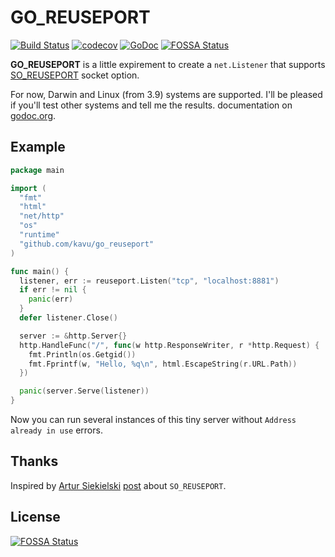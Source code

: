# GO_REUSEPORT

[![Build Status](https://travis-ci.org/kavu/go_reuseport.png?branch=master)](https://travis-ci.org/kavu/go_reuseport)
[![codecov](https://codecov.io/gh/kavu/go_reuseport/branch/master/graph/badge.svg)](https://codecov.io/gh/kavu/go_reuseport)
[![GoDoc](https://godoc.org/github.com/kavu/go_reuseport?status.png)](https://godoc.org/github.com/kavu/go_reuseport)
[![FOSSA Status](https://app.fossa.io/api/projects/git%2Bgithub.com%2Fkavu%2Fgo_reuseport.svg?type=shield)](https://app.fossa.io/projects/git%2Bgithub.com%2Fkavu%2Fgo_reuseport?ref=badge_shield)

**GO_REUSEPORT** is a little expirement to create a `net.Listener` that supports [SO_REUSEPORT](http://lwn.net/Articles/542629/) socket option.

For now, Darwin and Linux (from 3.9) systems are supported. I'll be pleased if you'll test other systems and tell me the results.
 documentation on [godoc.org](http://godoc.org/github.com/kavu/go_reuseport "go_reuseport documentation").

## Example ##

```go
package main

import (
  "fmt"
  "html"
  "net/http"
  "os"
  "runtime"
  "github.com/kavu/go_reuseport"
)

func main() {
  listener, err := reuseport.Listen("tcp", "localhost:8881")
  if err != nil {
    panic(err)
  }
  defer listener.Close()

  server := &http.Server{}
  http.HandleFunc("/", func(w http.ResponseWriter, r *http.Request) {
    fmt.Println(os.Getgid())
    fmt.Fprintf(w, "Hello, %q\n", html.EscapeString(r.URL.Path))
  })

  panic(server.Serve(listener))
}
```

Now you can run several instances of this tiny server without `Address already in use` errors.

## Thanks

Inspired by [Artur Siekielski](https://github.com/aartur) [post](http://freeprogrammersblog.vhex.net/post/linux-39-introdued-new-way-of-writing-socket-servers/2) about `SO_REUSEPORT`.



## License
[![FOSSA Status](https://app.fossa.io/api/projects/git%2Bgithub.com%2Fkavu%2Fgo_reuseport.svg?type=large)](https://app.fossa.io/projects/git%2Bgithub.com%2Fkavu%2Fgo_reuseport?ref=badge_large)